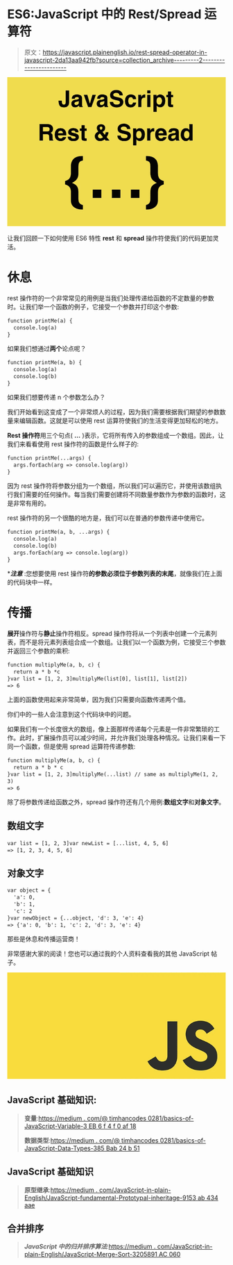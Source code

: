 # ES6:JavaScript 中的 Rest/Spread 运算符

> 原文：<https://javascript.plainenglish.io/rest-spread-operator-in-javascript-2da13aa942fb?source=collection_archive---------2----------------------->

![](img/98261f5c59d037c4ce3d85e9567864c8.png)

让我们回顾一下如何使用 ES6 特性 **rest** 和 **spread** 操作符使我们的代码更加灵活。

# 休息

rest 操作符的一个非常常见的用例是当我们处理传递给函数的不定数量的参数时。让我们举一个函数的例子，它接受一个参数并打印这个参数:

```
function printMe(a) {
  console.log(a)
}
```

如果我们想通过**两个**论点呢？

```
function printMe(a, b) {
  console.log(a)
  console.log(b)
}
```

如果我们想要传递 n 个参数怎么办？

我们开始看到这变成了一个非常烦人的过程，因为我们需要根据我们期望的参数数量来编辑函数。这就是可以使用 rest 运算符使我们的生活变得更加轻松的地方。

**Rest 操作符**用三个句点( **…** )表示，它将所有传入的参数组成一个数组。因此，让我们来看看使用 rest 操作符的函数是什么样子的:

```
function printMe(...args) {
  args.forEach(arg => console.log(arg))
}
```

因为 rest 操作符将参数分组为一个数组，所以我们可以遍历它，并使用该数组执行我们需要的任何操作。每当我们需要创建将不同数量参数作为参数的函数时，这是非常有用的。

rest 操作符的另一个很酷的地方是，我们可以在普通的参数传递中使用它。

```
function printMe(a, b, ...args) {
  console.log(a)
  console.log(b) 
  args.forEach(arg => console.log(arg))
}
```

****注意*** :您想要使用 rest 操作符**的参数必须位于参数列表的末尾**，就像我们在上面的代码块中一样。

# 传播

**展开**操作符与**静止**操作符相反。spread 操作符将从一个列表中创建一个元素列表，而不是将元素列表组合成一个数组。让我们以一个函数为例，它接受三个参数并返回三个参数的乘积:

```
function multiplyMe(a, b, c) {
  return a * b *c
}var list = [1, 2, 3]multiplyMe(list[0], list[1], list[2])
=> 6
```

上面的函数使用起来非常简单，因为我们只需要向函数传递两个值。

你们中的一些人会注意到这个代码块中的问题。

如果我们有一个长度很大的数组，像上面那样传递每个元素是一件非常繁琐的工作。此时，扩展操作员可以减少时间，并允许我们处理各种情况。让我们来看一下同一个函数，但是使用 spread 运算符传递参数:

```
function multiplyMe(a, b, c) {
  return a * b * c
}var list = [1, 2, 3]multiplyMe(...list) // same as multiplyMe(1, 2, 3)
=> 6
```

除了将参数传递给函数之外，spread 操作符还有几个用例:**数组文字**和**对象文字**。

## 数组文字

```
var list = [1, 2, 3]var newList = [...list, 4, 5, 6]
=> [1, 2, 3, 4, 5, 6]
```

## 对象文字

```
var object = {
  'a': 0,
  'b': 1,
  'c': 2
}var newObject = {...object, 'd': 3, 'e': 4}
=> {'a': 0, 'b': 1, 'c': 2, 'd': 3, 'e': 4}
```

那些是休息和传播运营商！

非常感谢大家的阅读！您也可以通过我的个人资料查看我的其他 JavaScript 帖子。

![](img/e086f6647e8557701e71bd3e0f219efe.png)

## JavaScript 基础知识:

> **变量**:[https://medium . com/@ timhancodes 0281/basics-of-JavaScript-Variable-3 EB 6 f 4 f 0 af 18](https://medium.com/@timhancodes0281/basics-of-javascript-variable-3eb6f4f0af18)
> 
> **数据类型**:[https://medium . com/@ timhancodes 0281/basics-of-JavaScript-Data-Types-385 Bab 24 b 51](https://medium.com/@timhancodes0281/basics-of-javascript-data-types-385bab24b51)

## JavaScript 基础知识

> **原型继承**:[https://medium . com/JavaScript-in-plain-English/JavaScript-fundamental-Prototypal-inheritage-9153 ab 434 aae](https://medium.com/javascript-in-plain-english/javascript-fundamental-prototypal-inheritance-9153ab434aae)

## 合并排序

> ***JavaScript 中的归并排序算法***:[https://medium . com/JavaScript-in-plain-English/JavaScript-Merge-Sort-3205891 AC 060](https://medium.com/javascript-in-plain-english/javascript-merge-sort-3205891ac060)